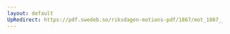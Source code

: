 ```yaml
---
layout: default
UpRedirect: https://pdf.swedeb.se/riksdagen-motions-pdf/1867/mot_1867__ak__00188/mot_1867__ak__00188_002.pdf
---
```

